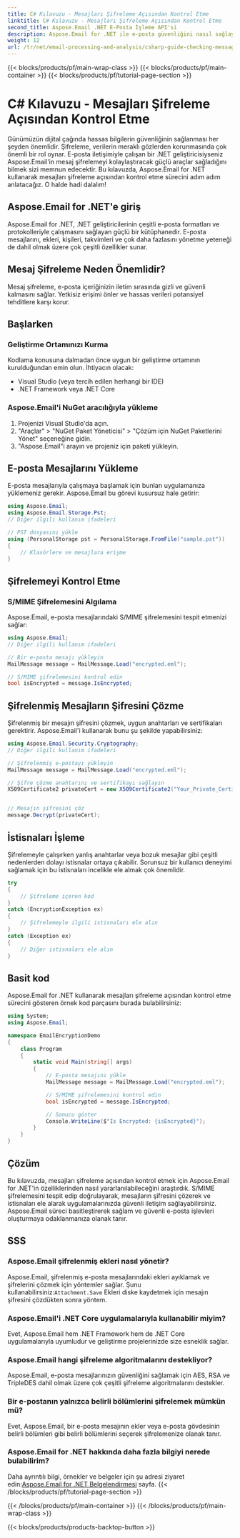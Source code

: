 ```yaml
---
title: C# Kılavuzu - Mesajları Şifreleme Açısından Kontrol Etme
linktitle: C# Kılavuzu - Mesajları Şifreleme Açısından Kontrol Etme
second_title: Aspose.Email .NET E-Posta İşleme API'si
description: Aspose.Email for .NET ile e-posta güvenliğini nasıl sağlayacağınızı öğrenin. Şifrelemeyi kontrol edin, mesajların şifresini çözün ve daha fazlasını yapın.
weight: 12
url: /tr/net/email-processing-and-analysis/csharp-guide-checking-messages-for-encryption/
---
```


{{< blocks/products/pf/main-wrap-class >}}
{{< blocks/products/pf/main-container >}}
{{< blocks/products/pf/tutorial-page-section >}}

# C# Kılavuzu - Mesajları Şifreleme Açısından Kontrol Etme


Günümüzün dijital çağında hassas bilgilerin güvenliğinin sağlanması her şeyden önemlidir. Şifreleme, verilerin meraklı gözlerden korunmasında çok önemli bir rol oynar. E-posta iletişimiyle çalışan bir .NET geliştiricisiyseniz Aspose.Email'in mesaj şifrelemeyi kolaylaştıracak güçlü araçlar sağladığını bilmek sizi memnun edecektir. Bu kılavuzda, Aspose.Email for .NET kullanarak mesajları şifreleme açısından kontrol etme sürecini adım adım anlatacağız. O halde hadi dalalım!

## Aspose.Email for .NET'e giriş

Aspose.Email for .NET, .NET geliştiricilerinin çeşitli e-posta formatları ve protokolleriyle çalışmasını sağlayan güçlü bir kütüphanedir. E-posta mesajlarını, ekleri, kişileri, takvimleri ve çok daha fazlasını yönetme yeteneği de dahil olmak üzere çok çeşitli özellikler sunar.

## Mesaj Şifreleme Neden Önemlidir?

Mesaj şifreleme, e-posta içeriğinizin iletim sırasında gizli ve güvenli kalmasını sağlar. Yetkisiz erişimi önler ve hassas verileri potansiyel tehditlere karşı korur.

## Başlarken

### Geliştirme Ortamınızı Kurma

Kodlama konusuna dalmadan önce uygun bir geliştirme ortamının kurulduğundan emin olun. İhtiyacın olacak:

- Visual Studio (veya tercih edilen herhangi bir IDE)
- .NET Framework veya .NET Core

### Aspose.Email'i NuGet aracılığıyla yükleme

1. Projenizi Visual Studio'da açın.
2. "Araçlar" > "NuGet Paket Yöneticisi" > "Çözüm için NuGet Paketlerini Yönet" seçeneğine gidin.
3. "Aspose.Email"i arayın ve projeniz için paketi yükleyin.

## E-posta Mesajlarını Yükleme

E-posta mesajlarıyla çalışmaya başlamak için bunları uygulamanıza yüklemeniz gerekir. Aspose.Email bu görevi kusursuz hale getirir:

```csharp
using Aspose.Email;
using Aspose.Email.Storage.Pst;
// Diğer ilgili kullanım ifadeleri

// PST dosyasını yükle
using (PersonalStorage pst = PersonalStorage.FromFile("sample.pst"))
{
    // Klasörlere ve mesajlara erişme
}
```

## Şifrelemeyi Kontrol Etme

### S/MIME Şifrelemesini Algılama

Aspose.Email, e-posta mesajlarındaki S/MIME şifrelemesini tespit etmenizi sağlar:

```csharp
using Aspose.Email;
// Diğer ilgili kullanım ifadeleri

// Bir e-posta mesajı yükleyin
MailMessage message = MailMessage.Load("encrypted.eml");

// S/MIME şifrelemesini kontrol edin
bool isEncrypted = message.IsEncrypted;
```

## Şifrelenmiş Mesajların Şifresini Çözme

Şifrelenmiş bir mesajın şifresini çözmek, uygun anahtarları ve sertifikaları gerektirir. Aspose.Email'i kullanarak bunu şu şekilde yapabilirsiniz:

```csharp
using Aspose.Email.Security.Cryptography;
// Diğer ilgili kullanım ifadeleri

// Şifrelenmiş e-postayı yükleyin
MailMessage message = MailMessage.Load("encrypted.eml");

// Şifre çözme anahtarını ve sertifikayı sağlayın
X509Certificate2 privateCert = new X509Certificate2("Your_Private_Certificate_File" );


// Mesajın şifresini çöz
message.Decrypt(privateCert);
```

## İstisnaları İşleme

Şifrelemeyle çalışırken yanlış anahtarlar veya bozuk mesajlar gibi çeşitli nedenlerden dolayı istisnalar ortaya çıkabilir. Sorunsuz bir kullanıcı deneyimi sağlamak için bu istisnaları incelikle ele almak çok önemlidir.

```csharp
try
{
    // Şifreleme içeren kod
}
catch (EncryptionException ex)
{
    // Şifrelemeyle ilgili istisnaları ele alın
}
catch (Exception ex)
{
    // Diğer istisnaları ele alın
}
```

## Basit kod

Aspose.Email for .NET kullanarak mesajları şifreleme açısından kontrol etme sürecini gösteren örnek kod parçasını burada bulabilirsiniz:

```csharp
using System;
using Aspose.Email;

namespace EmailEncryptionDemo
{
    class Program
    {
        static void Main(string[] args)
        {
            // E-posta mesajını yükle
            MailMessage message = MailMessage.Load("encrypted.eml");

            // S/MIME şifrelemesini kontrol edin
            bool isEncrypted = message.IsEncrypted;

            // Sonucu göster
            Console.WriteLine($"Is Encrypted: {isEncrypted}");
        }
    }
}
```

## Çözüm

Bu kılavuzda, mesajları şifreleme açısından kontrol etmek için Aspose.Email for .NET'in özelliklerinden nasıl yararlanılabileceğini araştırdık. S/MIME şifrelemesini tespit edip doğrulayarak, mesajların şifresini çözerek ve istisnaları ele alarak uygulamalarınızda güvenli iletişim sağlayabilirsiniz. Aspose.Email süreci basitleştirerek sağlam ve güvenli e-posta işlevleri oluşturmaya odaklanmanıza olanak tanır.

## SSS

### Aspose.Email şifrelenmiş ekleri nasıl yönetir?

 Aspose.Email, şifrelenmiş e-posta mesajlarındaki ekleri ayıklamak ve şifrelerini çözmek için yöntemler sağlar. Şunu kullanabilirsiniz:`Attachment.Save` Ekleri diske kaydetmek için mesajın şifresini çözdükten sonra yöntem.

### Aspose.Email'i .NET Core uygulamalarıyla kullanabilir miyim?

Evet, Aspose.Email hem .NET Framework hem de .NET Core uygulamalarıyla uyumludur ve geliştirme projelerinizde size esneklik sağlar.

### Aspose.Email hangi şifreleme algoritmalarını destekliyor?

Aspose.Email, e-posta mesajlarınızın güvenliğini sağlamak için AES, RSA ve TripleDES dahil olmak üzere çok çeşitli şifreleme algoritmalarını destekler.

### Bir e-postanın yalnızca belirli bölümlerini şifrelemek mümkün mü?

Evet, Aspose.Email, bir e-posta mesajının ekler veya e-posta gövdesinin belirli bölümleri gibi belirli bölümlerini seçerek şifrelemenize olanak tanır.

### Aspose.Email for .NET hakkında daha fazla bilgiyi nerede bulabilirim?

 Daha ayrıntılı bilgi, örnekler ve belgeler için şu adresi ziyaret edin:[Aspose.Email for .NET Belgelendirmesi](https://reference.aspose.com/email/net) sayfa.
{{< /blocks/products/pf/tutorial-page-section >}}

{{< /blocks/products/pf/main-container >}}
{{< /blocks/products/pf/main-wrap-class >}}

{{< blocks/products/products-backtop-button >}}

